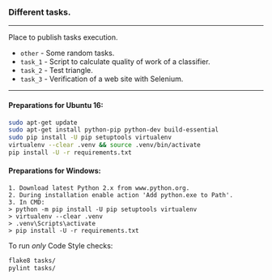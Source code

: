 ### Different tasks.
***

Place to publish tasks execution.
- `other`  - Some random tasks.
- `task_1` - Script to calculate quality of work of a classifier.
- `task_2` - Test triangle.
- `task_3` - Verification of a web site with Selenium.

***

#### Preparations for Ubuntu 16:
```bash
sudo apt-get update
sudo apt-get install python-pip python-dev build-essential
sudo pip install -U pip setuptools virtualenv
virtualenv --clear .venv && source .venv/bin/activate
pip install -U -r requirements.txt
```
#### Preparations for Windows:
```
1. Download latest Python 2.x from www.python.org.
2. During installation enable action 'Add python.exe to Path'.
3. In CMD:
> python -m pip install -U pip setuptools virtualenv
> virtualenv --clear .venv
> .venv\Scripts\activate
> pip install -U -r requirements.txt
```
To run *only* Code Style checks:
```bash
flake8 tasks/
pylint tasks/
```
